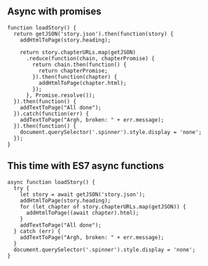 Async with promises
------------------------

	function loadStory() {
	  return getJSON('story.json').then(function(story) {
	    addHtmlToPage(story.heading);
	
	    return story.chapterURLs.map(getJSON)
	      .reduce(function(chain, chapterPromise) {
	        return chain.then(function() {
	          return chapterPromise;
	        }).then(function(chapter) {
	          addHtmlToPage(chapter.html);
	        });
	      }, Promise.resolve());
	  }).then(function() {
	    addTextToPage("All done");
	  }).catch(function(err) {
	    addTextToPage("Argh, broken: " + err.message);
	  }).then(function() {
	    document.querySelector('.spinner').style.display = 'none';
	  });
	}
	
This time with ES7 async functions
-----------------------------

	async function loadStory() {
	  try {
	    let story = await getJSON('story.json');
	    addHtmlToPage(story.heading);
	    for (let chapter of story.chapterURLs.map(getJSON)) {
	      addHtmlToPage((await chapter).html);
	    }
	    addTextToPage("All done");
	  } catch (err) {
	    addTextToPage("Argh, broken: " + err.message);
	  }
	  document.querySelector('.spinner').style.display = 'none';
	}